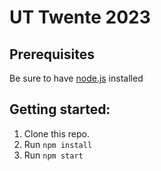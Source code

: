 # UT Twente 2023

## Prerequisites

Be sure to have [node.js](nodejs.org/) installed

## Getting started:

1. Clone this repo.
1. Run `npm install`
1. Run `npm start`
